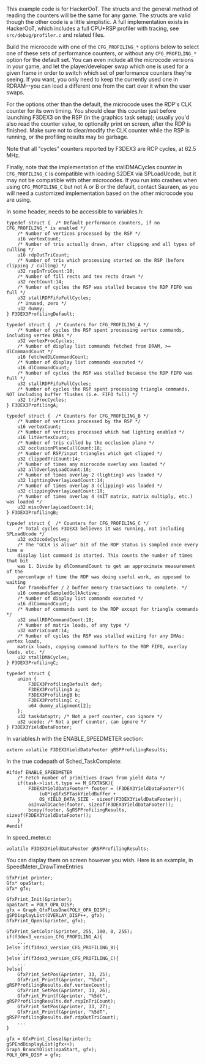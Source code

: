 This example code is for HackerOoT. The structs and the general method of
reading the counters will be the same for any game. The structs are valid though
the other code is a little simplistic. A full implementation exists in
HackerOoT, which includes a full CPU+RSP profiler with tracing, see
`src/debug/profiler.c` and related files.

Build the microcode with one of the `CFG_PROFILING_*` options below to select one
of these sets of performance counters, or without any `CFG_PROFILING_*` option for
the default set. You can even include all the microcode versions in your game,
and let the player/developer swap which one is used for a given frame in order
to switch which set of performance counters they're seeing. If you want, you
only need to keep the currently used one in RDRAM--you can load a different one
from the cart over it when the user swaps.

For the options other than the default, the microcode uses the RDP's CLK counter
for its own timing. You should clear this counter just before launching F3DEX3
on the RSP (in the graphics task setup); usually you'd also read the counter
value, to optionally print on screen, after the RDP is finished. Make sure not
to clear/modify the CLK counter while the RSP is running, or the profiling
results may be garbage.

Note that all "cycles" counters reported by F3DEX3 are RCP cycles, at 62.5 MHz.

Finally, note that the implementation of the stallDMACycles counter in 
`CFG_PROFILING_C` is compatible with loading S2DEX via SPLoadUcode, but it may not
be compatible with other microcodes. If you run into crashes when using
`CFG_PROFILING_C` but not A or B or the default, contact Sauraen, as you will need
a customized implementation based on the other microcode you are using.

In some header, needs to be accessible to variables.h:
```
typedef struct {  /* Default performance counters, if no CFG_PROFILING_* is enabled */
    /* Number of vertices processed by the RSP */
    u16 vertexCount;
    /* Number of tris actually drawn, after clipping and all types of culling */
    u16 rdpOutTriCount;
    /* Number of tris which processing started on the RSP (before clipping / culling) */
    u32 rspInTriCount:18;
    /* Number of fill rects and tex rects drawn */
    u32 rectCount:14;
    /* Number of cycles the RSP was stalled because the RDP FIFO was full */
    u32 stallRDPFifoFullCycles;
    /* Unused, zero */
    u32 dummy;
} F3DEX3ProfilingDefault;

typedef struct {  /* Counters for CFG_PROFILING_A */
    /* Number of cycles the RSP spent processing vertex commands, including vertex DMAs */
    u32 vertexProcCycles;
    /* Number of display list commands fetched from DRAM, >= dlCommandCount */
    u16 fetchedDLCommandCount;
    /* Number of display list commands executed */
    u16 dlCommandCount;
    /* Number of cycles the RSP was stalled because the RDP FIFO was full */
    u32 stallRDPFifoFullCycles;
    /* Number of cycles the RSP spent processing triangle commands, NOT including buffer flushes (i.e. FIFO full) */
    u32 triProcCycles;
} F3DEX3ProfilingA;

typedef struct {  /* Counters for CFG_PROFILING_B */
    /* Number of vertices processed by the RSP */
    u16 vertexCount;
    /* Number of vertices processed which had lighting enabled */
    u16 litVertexCount;
    /* Number of tris culled by the occlusion plane */
    u32 occlusionPlaneCullCount:18;
    /* Number of RSP/input triangles which got clipped */
    u32 clippedTriCount:14;
    /* Number of times any microcode overlay was loaded */
    u32 allOverlayLoadCount:18;
    /* Number of times overlay 2 (lighting) was loaded */
    u32 lightingOverlayLoadCount:14;
    /* Number of times overlay 3 (clipping) was loaded */
    u32 clippingOverlayLoadCount:18;
    /* Number of times overlay 4 (mIT matrix, matrix multiply, etc.) was loaded */
    u32 miscOverlayLoadCount:14;
} F3DEX3ProfilingB;

typedef struct {  /* Counters for CFG_PROFILING_C */
    /* Total cycles F3DEX3 believes it was running, not including SPLoadUcode */
    u32 ex3UcodeCycles;
    /* The "GCLK is alive" bit of the RDP status is sampled once every time a
    display list command is started. This counts the number of times that bit
    was 1. Divide by dlCommandCount to get an approximate measurement of the
    percentage of time the RDP was doing useful work, as opposed to waiting
    for framebuffer / Z buffer memory transactions to complete. */
    u16 commandsSampledGclkActive;
    /* Number of display list commands executed */
    u16 dlCommandCount;
    /* Number of commands sent to the RDP except for triangle commands */
    u32 smallRDPCommandCount:18;
    /* Number of matrix loads, of any type */
    u32 matrixCount:14;
    /* Number of cycles the RSP was stalled waiting for any DMAs: vertex loads,
    matrix loads, copying command buffers to the RDP FIFO, overlay loads, etc. */
    u32 stallDMACycles;
} F3DEX3ProfilingC;

typedef struct {
    union {
        F3DEX3ProfilingDefault def;
        F3DEX3ProfilingA a;
        F3DEX3ProfilingB b;
        F3DEX3ProfilingC c;
        u64 dummy_alignment[2];
    };
    u32 taskdataptr; /* Not a perf counter, can ignore */
    u32 ucode; /* Not a perf counter, can ignore */
} F3DEX3YieldDataFooter;
```

In variables.h with the ENABLE_SPEEDMETER section:
```
extern volatile F3DEX3YieldDataFooter gRSPProfilingResults;
```

In the true codepath of Sched_TaskComplete:
```
#ifdef ENABLE_SPEEDMETER
    /* Fetch number of primitives drawn from yield data */
    if(task->list.t.type == M_GFXTASK){
        F3DEX3YieldDataFooter* footer = (F3DEX3YieldDataFooter*)(
            (u8*)gGfxSPTaskYieldBuffer +
            OS_YIELD_DATA_SIZE - sizeof(F3DEX3YieldDataFooter));
        osInvalDCache(footer, sizeof(F3DEX3YieldDataFooter));
        bcopy(footer, &gRSPProfilingResults, sizeof(F3DEX3YieldDataFooter));
    }
#endif
```

In speed_meter.c:
```
volatile F3DEX3YieldDataFooter gRSPProfilingResults;
```

You can display them on screen however you wish. Here is an example, in
SpeedMeter_DrawTimeEntries
```
GfxPrint printer;
Gfx* opaStart;
Gfx* gfx;

GfxPrint_Init(&printer);
opaStart = POLY_OPA_DISP;
gfx = Graph_GfxPlusOne(POLY_OPA_DISP);
gSPDisplayList(OVERLAY_DISP++, gfx);
GfxPrint_Open(&printer, gfx);

GfxPrint_SetColor(&printer, 255, 100, 0, 255);
if(f3dex3_version_CFG_PROFILING_A){
    ...
}else if(f3dex3_version_CFG_PROFILING_B){
    ...
}else if(f3dex3_version_CFG_PROFILING_C){
    ...
}else{
    GfxPrint_SetPos(&printer, 33, 25);
    GfxPrint_Printf(&printer, "%5dV", gRSPProfilingResults.def.vertexCount);
    GfxPrint_SetPos(&printer, 33, 26);
    GfxPrint_Printf(&printer, "%5dt", gRSPProfilingResults.def.rspInTriCount);
    GfxPrint_SetPos(&printer, 33, 27);
    GfxPrint_Printf(&printer, "%5dT", gRSPProfilingResults.def.rdpOutTriCount);
    ...
}

gfx = GfxPrint_Close(&printer);
gSPEndDisplayList(gfx++);
Graph_BranchDlist(opaStart, gfx);
POLY_OPA_DISP = gfx;
```
